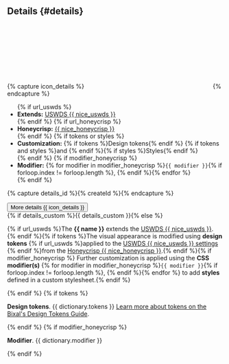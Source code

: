 ## Details {#details}

{% capture icon_details %}<svg class="usa-icon" aria-hidden="true" focusable="false" role="img"><use href="{{ config.baseUrl }}assets/img/sprite.svg#chevron_right"></use></svg>{% endcapture %}

<ul class="usa-content-list">
  {% if url_uswds %}<li><strong>Extends:</strong> <a href="{{ url_uswds }}" target="_blank" rel="noopener nofollow" class="usa-link--external">USWDS {{ nice_uswds }}</a></li>{% endif %}
  {% if url_honeycrisp %}<li><strong>Honeycrisp:</strong> <a href="{{ url_honeycrisp }}" target="_blank" rel="noopener nofollow" class="usa-link--external">{{ nice_honeycrisp }}</a></li>{% endif %}
  {% if tokens or styles %}
  <li>
    <strong>Customization:</strong> {% if tokens %}Design tokens{% endif %}
    {% if tokens and styles %}and {% endif %}{% if styles %}Styles{% endif %}
  </li>
  {% endif %}
  {% if modifier_honeycrisp %}<li><strong>Modifier:</strong> {% for modifier in modifier_honeycrisp %}<code>{{ modifier }}</code>{% if forloop.index != forloop.length %}, {% endif %}{% endfor %}</li>{% endif %}
</ul>

{% capture details_id %}{% createId %}{% endcapture %}

<div class="cfa-details">
  <button class="cfa-details__summary" data-js="details" data-aria-controls="aria-c-{{ details_id }}"><span>More details</span> {{ icon_details }}</button>
  <div class="cfa-details__content" id="aria-c-{{ details_id }}">{% if details_custom %}{{ details_custom }}{% else %}
    <p>{% if url_uswds %}The <b>{{ name }}</b> extends the <a href="{{ url_uswds }}" target="_blank" rel="noopener nofollow" class="usa-link--external">USWDS {{ nice_uswds }}</a>. {% endif %}{% if tokens %}The visual appearance is modified using <b>design tokens</b> {% if url_uswds %}applied to the <a href="{{ url_uswds_usage }}" target="_blank" rel="noopener nofollow" class="usa-link--external">USWDS {{ nice_uswds }} settings</a> {% endif %}from the <a href="{{ url_honeycrisp }}" target="_blank" rel="noopener nofollow" class="usa-link--external">Honeycrisp {{ nice_honeycrisp }}</a>.{% endif %}{% if modifier_honeycrisp %} Further customization is applied using the <b>CSS modifier(s)</b> {% for modifier in modifier_honeycrisp %}<code>{{ modifier }}</code>{% if forloop.index != forloop.length %}, {% endif %}{% endfor %} to add <b>styles</b> defined in a custom stylesheet.{% endif %}</p>{% endif %}
    {% if tokens %}<p><b>Design tokens</b>. {{ dictionary.tokens }} <a href="https://bixal.github.io/uswds-design-tokens-guide" target="_blank" rel="noopener nofollow" class="usa-link--external">Learn more about tokens on the Bixal's Design Tokens Guide</a>.</p>{% endif %}
    {% if modifier_honeycrisp %}<p><b>Modifier</b>. {{ dictionary.modifier }}</p>{% endif %}</div>
</div>

